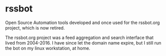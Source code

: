 # rssbot
Open Source Automation tools developed and once used for the rssbot.org project, which is now retired. 

The rssbot.org project was a feed aggregation and search interface that lived from 2004-2016. I have since let the domain name expire, but I still run the bot on my linux workstation, at home.

